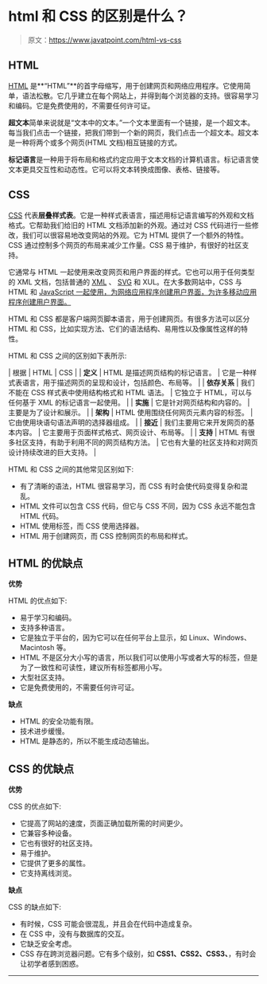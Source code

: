 # html 和 CSS 的区别是什么？

> 原文：<https://www.javatpoint.com/html-vs-css>

## HTML

[HTML](https://www.javatpoint.com/html-tutorial) 是**“HTML”**的首字母缩写，用于创建网页和网络应用程序。它使用简单，语法松散。它几乎建立在每个网站上，并得到每个浏览器的支持。很容易学习和编码。它是免费使用的，不需要任何许可证。

**超文本**简单来说就是“文本中的文本。”一个文本里面有一个链接，是一个超文本。每当我们点击一个链接，把我们带到一个新的网页，我们点击一个超文本。超文本是一种将两个或多个网页(HTML 文档)相互链接的方式。

**标记语言**是一种用于将布局和格式约定应用于文本文档的计算机语言。标记语言使文本更具交互性和动态性。它可以将文本转换成图像、表格、链接等。

## CSS

[CSS](https://www.javatpoint.com/css-tutorial) 代表**层叠样式表**。它是一种样式表语言，描述用标记语言编写的外观和文档格式。它帮助我们给旧的 HTML 文档添加新的外观。通过对 CSS 代码进行一些修改，我们可以很容易地改变网站的外观。它为 HTML 提供了一个额外的特性。CSS 通过控制多个网页的布局来减少工作量。CSS 易于维护，有很好的社区支持。

它通常与 HTML 一起使用来改变网页和用户界面的样式。它也可以用于任何类型的 XML 文档，包括普通的 [XML](https://www.javatpoint.com/xml-tutorial) 、 [SVG](https://www.javatpoint.com/svg-tutorial) 和 XUL。在大多数网站中，CSS 与 HTML 和 [JavaScript 一起使用，为网络应用程序创建用户界面，为许多移动应用程序创建用户界面。](https://www.javatpoint.com/javascript-tutorial)

HTML 和 CSS 都是客户端网页脚本语言，用于创建网页。有很多方法可以区分 HTML 和 CSS，比如实现方法、它们的语法结构、易用性以及像属性这样的特性。

HTML 和 CSS 之间的区别如下表所示:

| 根据 | HTML | CSS |
| **定义** | HTML 是描述网页结构的标记语言。 | 它是一种样式表语言，用于描述网页的呈现和设计，包括颜色、布局等。 |
| **依存关系** | 我们不能在 CSS 样式表中使用结构格式和 HTML 语法。 | 它独立于 HTML，可以与任何基于 XML 的标记语言一起使用。 |
| **实施** | 它是针对网页结构和内容的。 | 主要是为了设计和展示。 |
| **架构** | HTML 使用围绕任何网页元素内容的标签。 | 它由使用块语句语法声明的选择器组成。 |
| **接近** | 我们主要用它来开发网页的基本内容。 | 它主要用于页面样式格式、网页设计、布局等。 |
| **支持** | HTML 有很多社区支持，有助于利用不同的网页结构方法。 | 它也有大量的社区支持和对网页设计持续改进的巨大支持。 |

HTML 和 CSS 之间的其他常见区别如下:

*   有了清晰的语法，HTML 很容易学习，而 CSS 有时会使代码变得复杂和混乱。
*   HTML 文件可以包含 CSS 代码，但它与 CSS 不同，因为 CSS 永远不能包含 HTML 代码。
*   HTML 使用标签，而 CSS 使用选择器。
*   HTML 用于创建网页，而 CSS 控制网页的布局和样式。

## HTML 的优缺点

**优势**

HTML 的优点如下:

*   易于学习和编码。
*   支持多种语言。
*   它是独立于平台的，因为它可以在任何平台上显示，如 Linux、Windows、Macintosh 等。
*   HTML 不是区分大小写的语言，所以我们可以使用小写或者大写的标签，但是为了一致性和可读性，建议所有标签都用小写。
*   大型社区支持。
*   它是免费使用的，不需要任何许可证。

**缺点**

*   HTML 的安全功能有限。
*   技术进步缓慢。
*   HTML 是静态的，所以不能生成动态输出。

## CSS 的优缺点

**优势**

CSS 的优点如下:

*   它提高了网站的速度，页面正确加载所需的时间更少。
*   它兼容多种设备。
*   它也有很好的社区支持。
*   易于维护。
*   它提供了更多的属性。
*   它支持离线浏览。

**缺点**

CSS 的缺点如下:

*   有时候，CSS 可能会很混乱，并且会在代码中造成复杂。
*   在 CSS 中，没有与数据库的交互。
*   它缺乏安全考虑。
*   CSS 存在跨浏览器问题。它有多个级别，如 **CSS1、CSS2、CSS3、**，有时会让初学者感到困惑。

* * *